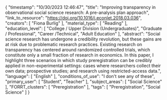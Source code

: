 {
    "timestamp": "10/30/2023 12:46:47",
    "title": "Improving transparency in observational social science research: A pre-analysis plan approach",
    "link_to_resource": "https://doi.org/10.1016/j.econlet.2018.03.036",
    "creators": [
        "Fiona Burlig"
    ],
    "material_type": [
        "Reading"
    ],
    "education_level": [
        "College / Upper Division (Undergraduates)",
        "Graduate / Professional",
        "Career /Technical",
        "Adult Education"
    ],
    "abstract": "Social science research has undergone a credibility revolution, but these gains are at risk due to problematic research practices. Existing research on transparency has centered around randomized controlled trials, which constitute only a small fraction of research in economics. In this paper, I highlight three scenarios in which study preregistration can be credibly applied in non-experimental settings: cases where researchers collect their own data; prospective studies; and research using restricted-access data.",
    "language": [
        "English"
    ],
    "conditions_of_use": "I don't see any of these",
    "primary_user": [
        "Student",
        "Teacher"
    ],
    "subject_areas": [
        "Social Science"
    ],
    "FORRT_clusters": [
        "Preregistration"
    ],
    "tags": [
        "Preregistration",
        "Social Science"
    ]
}